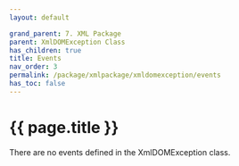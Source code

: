 ```yaml
---
layout: default

grand_parent: 7. XML Package
parent: XmlDOMException Class
has_children: true
title: Events
nav_order: 3
permalink: /package/xmlpackage/xmldomexception/events
has_toc: false
---
```

# {{ page.title }}

There are no events defined in the XmlDOMException class.